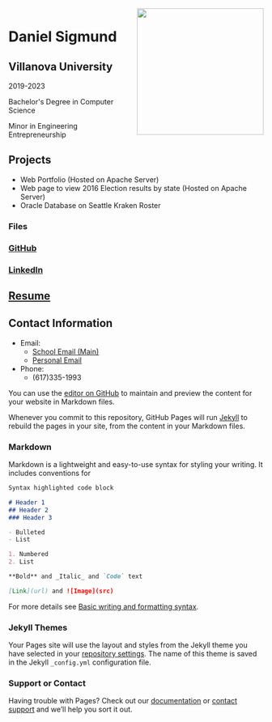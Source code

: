 <img align="right" width="250" height="250" src="https://media-exp1.licdn.com/dms/image/C4E03AQHXbXZ7COvwpw/profile-displayphoto-shrink_400_400/0/1646515114349?e=1653523200&v=beta&t=3NcBVIVdMgYqd5bePXBmMZ-14jx05GA9ZmU15ebER6U">

# Daniel Sigmund
## Villanova University

2019-2023

Bachelor's Degree in Computer Science

Minor in Engineering Entrepreneurship
## Projects
- Web Portfolio (Hosted on Apache Server)
- Web page to view 2016 Election results by state (Hosted on Apache Server)
- Oracle Database on Seattle Kraken Roster
### Files
### [GitHub](https://github.com/dansigmund)
### [LinkedIn](https://www.linkedin.com/in/daniel-sigmund-b64706207/)
## [Resume](file:///C:/Users/dansi/dansigmund.github.io/Updated%20Resume.pdf)
## Contact Information
- Email:
  - [School Email (Main)](dsigmund@villanova.edu)
  - [Personal Email](dansigmund@gmail.com)
- Phone:
  - (617)335-1993


You can use the [editor on GitHub](https://github.com/dansigmund/dansigmund.github.io/edit/main/README.md) to maintain and preview the content for your website in Markdown files.

Whenever you commit to this repository, GitHub Pages will run [Jekyll](https://jekyllrb.com/) to rebuild the pages in your site, from the content in your Markdown files.

### Markdown

Markdown is a lightweight and easy-to-use syntax for styling your writing. It includes conventions for

```markdown
Syntax highlighted code block

# Header 1
## Header 2
### Header 3

- Bulleted
- List

1. Numbered
2. List

**Bold** and _Italic_ and `Code` text

[Link](url) and ![Image](src)
```

For more details see [Basic writing and formatting syntax](https://docs.github.com/en/github/writing-on-github/getting-started-with-writing-and-formatting-on-github/basic-writing-and-formatting-syntax).

### Jekyll Themes

Your Pages site will use the layout and styles from the Jekyll theme you have selected in your [repository settings](https://github.com/dansigmund/dansigmund.github.io/settings/pages). The name of this theme is saved in the Jekyll `_config.yml` configuration file.

### Support or Contact

Having trouble with Pages? Check out our [documentation](https://docs.github.com/categories/github-pages-basics/) or [contact support](https://support.github.com/contact) and we’ll help you sort it out.
